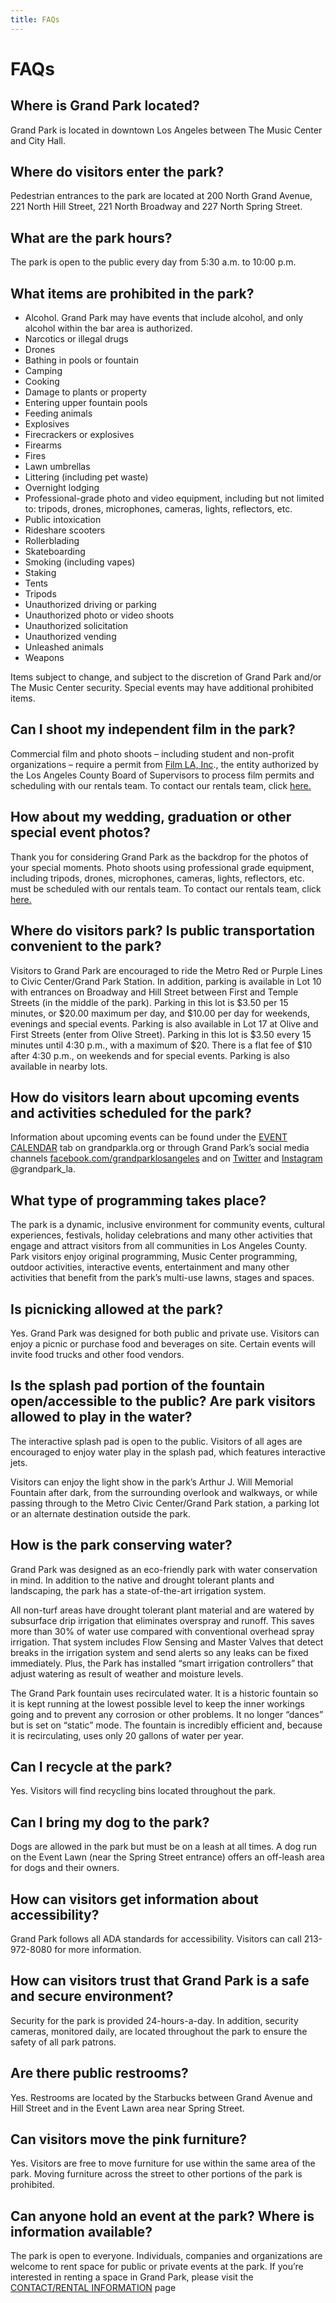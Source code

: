 ```yaml
---
title: FAQs
---
```


FAQs
====

## Where is Grand Park located?

Grand Park is located in downtown Los Angeles between The Music Center and City Hall.

## Where do visitors enter the park?

Pedestrian entrances to the park are located at 200 North Grand Avenue, 221 North Hill Street, 221 North Broadway and 227 North Spring Street.

## What are the park hours?

The park is open to the public every day from 5:30 a.m. to 10:00 p.m.

## What items are prohibited in the park?

*   Alcohol. Grand Park may have events that include alcohol, and only alcohol within the bar area is authorized.
*   Narcotics or illegal drugs
*   Drones
*   Bathing in pools or fountain
*   Camping
*   Cooking
*   Damage to plants or property
*   Entering upper fountain pools
*   Feeding animals
*   Explosives
*   Firecrackers or explosives
*   Firearms
*   Fires
*   Lawn umbrellas
*   Littering (including pet waste)
*   Overnight lodging
*   Professional-grade photo and video equipment, including but not limited to: tripods, drones, microphones, cameras, lights, reflectors, etc.
*   Public intoxication
*   Rideshare scooters
*   Rollerblading
*   Skateboarding
*   Smoking (including vapes)
*   Staking
*   Tents
*   Tripods
*   Unauthorized driving or parking
*   Unauthorized photo or video shoots
*   Unauthorized solicitation
*   Unauthorized vending
*   Unleashed animals
*   Weapons

Items subject to change, and subject to the discretion of Grand Park and/or The Music Center security. Special events may have additional prohibited items.

## Can I shoot my independent film in the park?

Commercial film and photo shoots – including student and non-profit organizations – require a permit from [Film LA, Inc](https://www.filmla.com/)., the entity authorized by the Los Angeles County Board of Supervisors to process film permits and scheduling with our rentals team. To contact our rentals team, click [here.](https://grandparkla.org/contact/)

## How about my wedding, graduation or other special event photos?

Thank you for considering Grand Park as the backdrop for the photos of your special moments. Photo shoots using professional grade equipment, including tripods, drones, microphones, cameras, lights, reflectors, etc. must be scheduled with our rentals team. To contact our rentals team, click [here.](https://grandparkla.org/contact/)

## Where do visitors park? Is public transportation convenient to the park?

Visitors to Grand Park are encouraged to ride the Metro Red or Purple Lines to Civic Center/Grand Park Station. In addition, parking is available in Lot 10 with entrances on Broadway and Hill Street between First and Temple Streets (in the middle of the park). Parking in this lot is $3.50 per 15 minutes, or $20.00 maximum per day, and $10.00 per day for weekends, evenings and special events. Parking is also available in Lot 17 at Olive and First Streets (enter from Olive Street). Parking in this lot is $3.50 every 15 minutes until 4:30 p.m., with a maximum of $20. There is a flat fee of $10 after 4:30 p.m., on weekends and for special events. Parking is also available in nearby lots.

## How do visitors learn about upcoming events and activities scheduled for the park?

Information about upcoming events can be found under the [EVENT CALENDAR](https://grandparkla.org/event-calendar/) tab on grandparkla.org or through Grand Park’s social media channels [facebook.com/grandparklosangeles](https://www.facebook.com/grandparklosangeles) and on [Twitter](https://twitter.com/grandpark_la) and [Instagram](https://instagram.com/grandpark_la) @grandpark\_la.

## What type of programming takes place?

The park is a dynamic, inclusive environment for community events, cultural experiences, festivals, holiday celebrations and many other activities that engage and attract visitors from all communities in Los Angeles County. Park visitors enjoy original programming, Music Center programming, outdoor activities, interactive events, entertainment and many other activities that benefit from the park’s multi-use lawns, stages and spaces.

## Is picnicking allowed at the park?

Yes. Grand Park was designed for both public and private use. Visitors can enjoy a picnic or purchase food and beverages on site. Certain events will invite food trucks and other food vendors.

## Is the splash pad portion of the fountain open/accessible to the public? Are park visitors allowed to play in the water?

The interactive splash pad is open to the public. Visitors of all ages are encouraged to enjoy water play in the splash pad, which features interactive jets.  

Visitors can enjoy the light show in the park’s Arthur J. Will Memorial Fountain after dark, from the surrounding overlook and walkways, or while passing through to the Metro Civic Center/Grand Park station, a parking lot or an alternate destination outside the park.

## How is the park conserving water?

Grand Park was designed as an eco-friendly park with water conservation in mind. In addition to the native and drought tolerant plants and landscaping, the park has a state-of-the-art irrigation system.

All non-turf areas have drought tolerant plant material and are watered by subsurface drip irrigation that eliminates overspray and runoff. This saves more than 30% of water use compared with conventional overhead spray irrigation. That system includes Flow Sensing and Master Valves that detect breaks in the irrigation system and send alerts so any leaks can be fixed immediately. Plus, the Park has installed “smart irrigation controllers” that adjust watering as result of weather and moisture levels.

The Grand Park fountain uses recirculated water. It is a historic fountain so it is kept running at the lowest possible level to keep the inner workings going and to prevent any corrosion or other problems. It no longer “dances” but is set on “static” mode. The fountain is incredibly efficient and, because it is recirculating, uses only 20 gallons of water per year.

## Can I recycle at the park?

Yes. Visitors will find recycling bins located throughout the park.

## Can I bring my dog to the park?

Dogs are allowed in the park but must be on a leash at all times. A dog run on the Event Lawn (near the Spring Street entrance) offers an off-leash area for dogs and their owners.

## How can visitors get information about accessibility?

Grand Park follows all ADA standards for accessibility. Visitors can call 213-972-8080 for more information.

## How can visitors trust that Grand Park is a safe and secure environment?

Security for the park is provided 24-hours-a-day. In addition, security cameras, monitored daily, are located throughout the park to ensure the safety of all park patrons.

## Are there public restrooms?

Yes. Restrooms are located by the Starbucks between Grand Avenue and Hill Street and in the Event Lawn area near Spring Street.

## Can visitors move the pink furniture?

Yes. Visitors are free to move furniture for use within the same area of the park. Moving furniture across the street to other portions of the park is prohibited.

## Can anyone hold an event at the park? Where is information available?

The park is open to everyone. Individuals, companies and organizations are welcome to rent space for public or private events at the park. If you’re interested in renting a space in Grand Park, please visit the [CONTACT/RENTAL INFORMATION](https://grandparkla.org/contact/) page

